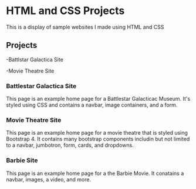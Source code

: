 # HTML and CSS Projects


This is a display of sample websites I made using HTML and CSS

## Projects
-Battlstar Galactica Site

-Movie Theatre Site

### Battlestar Galactica Site

This page is an example home page for a Battlestar Galacticac Museum. It's styled using CSS and contains a navbar, image containers, and a form.

### Movie Theatre Site

This page is an example home page for a movie theatre that is styled using Bootstrap 4. It contains many bootstrap components includin but not limited to a navbar, jumbotron, form, cards, and dropdowns.

### Barbie Site

This page is an example home page for a the Barbie Movie. It conatains a navbar, images, a video, and more.
